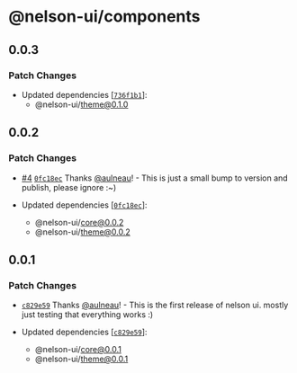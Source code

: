 # @nelson-ui/components

## 0.0.3

### Patch Changes

- Updated dependencies [[`736f1b1`](https://github.com/fungible-systems/nelson-ui/commit/736f1b1870380bad161d8082c2f7ac20796c6a21)]:
  - @nelson-ui/theme@0.1.0

## 0.0.2

### Patch Changes

- [#4](https://github.com/fungible-systems/nelson-ui/pull/4) [`0fc18ec`](https://github.com/fungible-systems/nelson-ui/commit/0fc18ecabc84e347b3fe8dec896df33923114d13) Thanks [@aulneau](https://github.com/aulneau)! - This is just a small bump to version and publish, please ignore :~)

- Updated dependencies [[`0fc18ec`](https://github.com/fungible-systems/nelson-ui/commit/0fc18ecabc84e347b3fe8dec896df33923114d13)]:
  - @nelson-ui/core@0.0.2
  - @nelson-ui/theme@0.0.2

## 0.0.1

### Patch Changes

- [`c829e59`](https://github.com/fungible-systems/nelson-ui/commit/c829e59d4f5a158576eaa335a5efb70b50298758) Thanks [@aulneau](https://github.com/aulneau)! - This is the first release of nelson ui. mostly just testing that everything works :)

- Updated dependencies [[`c829e59`](https://github.com/fungible-systems/nelson-ui/commit/c829e59d4f5a158576eaa335a5efb70b50298758)]:
  - @nelson-ui/core@0.0.1
  - @nelson-ui/theme@0.0.1
